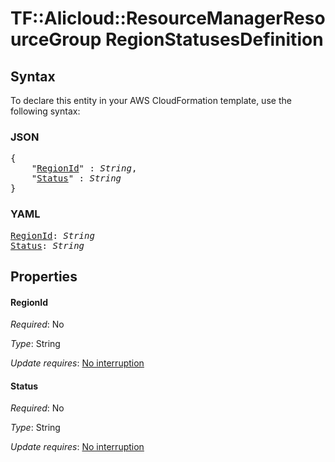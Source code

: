 # TF::Alicloud::ResourceManagerResourceGroup RegionStatusesDefinition

## Syntax

To declare this entity in your AWS CloudFormation template, use the following syntax:

### JSON

<pre>
{
    "<a href="#regionid" title="RegionId">RegionId</a>" : <i>String</i>,
    "<a href="#status" title="Status">Status</a>" : <i>String</i>
}
</pre>

### YAML

<pre>
<a href="#regionid" title="RegionId">RegionId</a>: <i>String</i>
<a href="#status" title="Status">Status</a>: <i>String</i>
</pre>

## Properties

#### RegionId

_Required_: No

_Type_: String

_Update requires_: [No interruption](https://docs.aws.amazon.com/AWSCloudFormation/latest/UserGuide/using-cfn-updating-stacks-update-behaviors.html#update-no-interrupt)

#### Status

_Required_: No

_Type_: String

_Update requires_: [No interruption](https://docs.aws.amazon.com/AWSCloudFormation/latest/UserGuide/using-cfn-updating-stacks-update-behaviors.html#update-no-interrupt)

